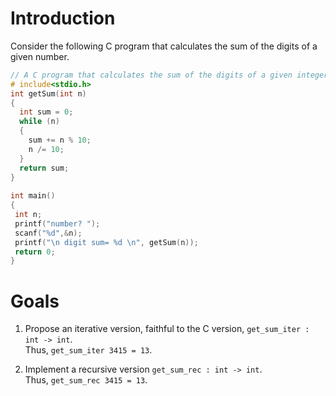 # Introduction

Consider the following C program that calculates the sum of the digits of a given number.

```c
// A C program that calculates the sum of the digits of a given integer 
# include<stdio.h> 
int getSum(int n) 
{ 
  int sum = 0; 
  while (n) 
  { 
    sum += n % 10; 
    n /= 10; 
  } 
  return sum; 
} 
 
int main() 
{ 
 int n;
 printf("number? ");
 scanf("%d",&n); 
 printf("\n digit sum= %d \n", getSum(n)); 
 return 0; 
} 
```

# Goals

1. Propose an iterative version, faithful to the C version, `get_sum_iter : int -> int`.<br/>
Thus, `get_sum_iter 3415 = 13`.

2. Implement a recursive version `get_sum_rec : int -> int`.<br/>
Thus, `get_sum_rec 3415 = 13`.